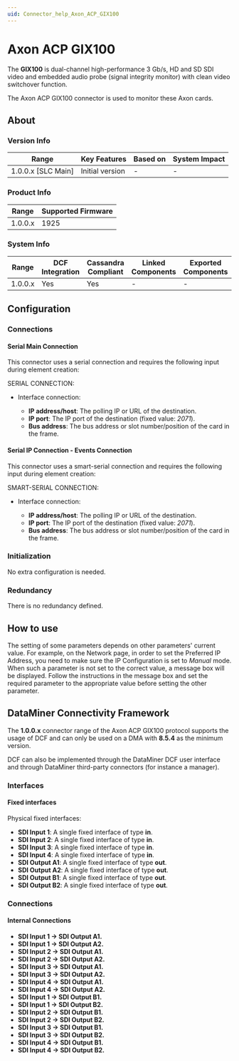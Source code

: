```yaml
---
uid: Connector_help_Axon_ACP_GIX100
---
```


# Axon ACP GIX100

The **GIX100** is dual-channel high-performance 3 Gb/s, HD and SD SDI video and embedded audio probe (signal integrity monitor) with clean video switchover function.

The Axon ACP GIX100 connector is used to monitor these Axon cards.

## About

### Version Info

| Range                | Key Features     | Based on     | System Impact     |
|----------------------|------------------|--------------|-------------------|
| 1.0.0.x [SLC Main]   | Initial version  | -            | -                 |

### Product Info

| Range     | Supported Firmware     |
|-----------|------------------------|
| 1.0.0.x   | 1925                   |

### System Info

| Range     | DCF Integration     | Cassandra Compliant     | Linked Components     | Exported Components     |
|-----------|---------------------|-------------------------|-----------------------|-------------------------|
| 1.0.0.x   | Yes                 | Yes                     | -                     | -                       |

## Configuration

### Connections

#### Serial Main Connection

This connector uses a serial connection and requires the following input during element creation:

SERIAL CONNECTION:

- Interface connection:

  - **IP address/host**: The polling IP or URL of the destination.
  - **IP port**: The IP port of the destination (fixed value: *2071*).
  - **Bus address**: The bus address or slot number/position of the card in the frame.

#### Serial IP Connection - Events Connection

This connector uses a smart-serial connection and requires the following input during element creation:

SMART-SERIAL CONNECTION:

- Interface connection:

  - **IP address/host**: The polling IP or URL of the destination.
  - **IP port**: The IP port of the destination (fixed value: *2071*).
  - **Bus address**: The bus address or slot number/position of the card in the frame.

### Initialization

No extra configuration is needed.

### Redundancy

There is no redundancy defined.

## How to use

The setting of some parameters depends on other parameters' current value. For example, on the Network page, in order to set the Preferred IP Address, you need to make sure the IP Configuration is set to *Manual* mode. When such a parameter is not set to the correct value, a message box will be displayed. Follow the instructions in the message box and set the required parameter to the appropriate value before setting the other parameter.

## DataMiner Connectivity Framework

The **1.0.0.x** connector range of the Axon ACP GIX100 protocol supports the usage of DCF and can only be used on a DMA with **8.5.4** as the minimum version.

DCF can also be implemented through the DataMiner DCF user interface and through DataMiner third-party connectors (for instance a manager).

### Interfaces

#### Fixed interfaces

Physical fixed interfaces:

- **SDI Input 1**: A single fixed interface of type **in**.
- **SDI Input 2**: A single fixed interface of type **in**.
- **SDI Input 3**: A single fixed interface of type **in**.
- **SDI Input 4**: A single fixed interface of type **in**.
- **SDI Output A1**: A single fixed interface of type **out**.
- **SDI Output A2**: A single fixed interface of type **out**.
- **SDI Output B1**: A single fixed interface of type **out**.
- **SDI Output B2**: A single fixed interface of type **out**.

### Connections

#### Internal Connections

- **SDI Input 1 -\> SDI Output A1.**
- **SDI Input 1 -\> SDI Output A2.**
- **SDI Input 2 -\> SDI Output A1.**
- **SDI Input 2 -\> SDI Output A2.**
- **SDI Input 3 -\> SDI Output A1.**
- **SDI Input 3 -\> SDI Output A2.**
- **SDI Input 4 -\> SDI Output A1.**
- **SDI Input 4 -\> SDI Output A2.**
- **SDI Input 1 -\> SDI Output B1.**
- **SDI Input 1 -\> SDI Output B2.**
- **SDI Input 2 -\> SDI Output B1.**
- **SDI Input 2 -\> SDI Output B2.**
- **SDI Input 3 -\> SDI Output B1.**
- **SDI Input 3 -\> SDI Output B2.**
- **SDI Input 4 -\> SDI Output B1.**
- **SDI Input 4 -\> SDI Output B2.**

